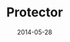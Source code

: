 ---
layout: music 
title: "Protector"
series: "The New Man"
date: 2014-05-28 
description: "Brian Tome talks about how the new man is a protector."
audio: "http://www.crossroads.net/players/media/hq/thenewman_05.mp3"
audio-duration: "00:00"
src: "http://www.crossroads.net/players/media/series/TheNewMan_190x110.jpg"
---